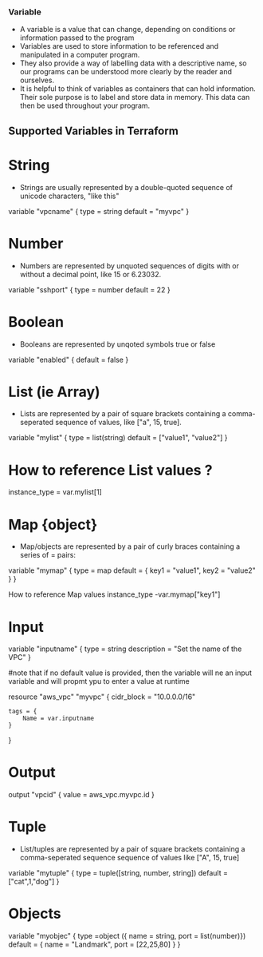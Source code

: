 ### **Variable**
- A variable is a value that can change, depending on conditions or information passed to the program
- Variables are used to store information to be referenced and manipulated in a computer program.
- They also provide a way of labelling data with a descriptive name, so our programs can be understood more clearly by the reader and ourselves.
- It is helpful to think of variables as containers that can hold information. Their sole purpose is to label and store data in memory. This data can then be used throughout your program.

## Supported Variables in Terraform
# String
- Strings are usually represented by a double-quoted sequence of unicode characters, "like this"

variable "vpcname" {
    type = string
    default = "myvpc"
}

# Number
- Numbers are represented by unquoted sequences of digits with or without a decimal point, like 15 or 6.23032.

variable "sshport" {
    type = number
    default = 22
}

# Boolean
- Booleans are represented by unqoted symbols true or false

variable "enabled" {
    default = false
}

# List (ie Array)
- Lists are represented by a pair of square brackets containing a comma-seperated sequence of values, like ["a", 15, true].

variable "mylist" {
    type = list(string)
    default = ["value1", "value2"]
}

# How to reference List values ?
instance_type = var.mylist[1]


# Map {object}
- Map/objects are represented by a pair of curly braces containing a series of <key> = <value> pairs:

variable "mymap" {
    type = map
    default = {
        key1 = "value1",
        key2 = "value2"
    }
}

How to reference Map values
instance_type -var.mymap["key1"] 

# Input
variable "inputname" {
    type = string
    description = "Set the name of the VPC"
}

#note that if no default value is provided, then the variable will ne an input variable and will propmt ypu to enter a value at runtime

resource "aws_vpc" "myvpc" {
    cidr_block = "10.0.0.0/16"

    tags = {
        Name = var.inputname
    }
}

# Output
output "vpcid" {
    value = aws_vpc.myvpc.id
}

# Tuple 
- List/tuples are represented by a pair of square brackets containing a comma-seperated sequence sequence of values like ["A", 15, true]

variable "mytuple" {
    type = tuple([string, number, string])
    default = ["cat",1,"dog"]
}

# Objects 
variable "myobjec" {
    type =object ({ name = string, port = list(number)})
    default = {
        name = "Landmark",
        port = [22,25,80]
    }
}